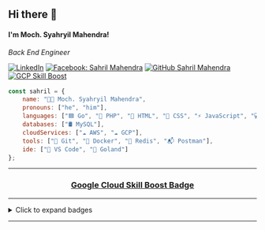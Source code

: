 <h2> Hi there 👋</h2>
<h4>I'm Moch. Syahryil Mahendra!</h4>
<!-- <img align='right' src="https://media.giphy.com/media/M9gbBd9nbDrOTu1Mqx/giphy.gif" width="230"> -->
<p><em>Back End Engineer</em></p>

[![LinkedIn](https://img.shields.io/badge/LinkedIn-SahrilMahendra-blue?style=flat&logo=linkedin&logoColor=white&link=https://www.linkedin.com/in/sahril-mahendra/)](https://www.linkedin.com/in/sahril-mahendra/)
[![Facebook: Sahril Mahendra](https://img.shields.io/badge/SahrilMahendra-blue?style=flat&logo=Facebook&logoColor=white&link=https://www.facebook.com/sahril.mahendra/)](https://www.facebook.com/sahril.mahendra/)
[![GitHub Sahril Mahendra](https://img.shields.io/github/followers/sahrilmahendra?label=SahrilMahendra&style=social)](https://github.com/sahrilmahendra)
[![GCP Skill Boost](https://img.shields.io/badge/GoogleCloud-SkillBoost-blue)](https://www.cloudskillsboost.google/public_profiles/55ec72c1-e7c2-426e-94d5-339733cc7e35)

```javascript
const sahril = {
    name: "👨‍💻 Moch. Syahryil Mahendra",
    pronouns: ["he", "him"],
    languages: ["🟦 Go", "🐘 PHP", "🧱 HTML", "🎨 CSS", "⚡ JavaScript", "💻 C++"],
    databases: ["🛢️ MySQL"],
    cloudServices: ["☁️ AWS", "☁️ GCP"],
    tools: ["🐙 Git", "🐳 Docker", "🧠 Redis", "📬 Postman"],
    ide: ["📝 VS Code", "🐹 Goland"]
};
```

<hr/>
    <a href="https://www.cloudskillsboost.google/public_profiles/55ec72c1-e7c2-426e-94d5-339733cc7e35">
        <h3 align="center">Google Cloud Skill Boost Badge</h3>
    </a>
<hr/>

<details>
  <summary>Click to expand badges</summary>
<div align="center">
    <a href="https://www.cloudskillsboost.google/public_profiles/55ec72c1-e7c2-426e-94d5-339733cc7e35/badges/17276912">
      <img src="assets/google%20cloud%20fundamental%20core%20infrastructure.png" alt="fundamental core infrastructure" width="150" style="border-radius: 10%;"/>
    </a>
    <a href="https://www.cloudskillsboost.google/public_profiles/55ec72c1-e7c2-426e-94d5-339733cc7e35/badges/17435168">
      <img src="assets/api%20design%20and%20fundamentals%20on%20apigee.png" alt="api design and fundamental on apigee" width="150" style="border-radius: 10%;"/>
    </a>
    <a href="https://www.cloudskillsboost.google/public_profiles/55ec72c1-e7c2-426e-94d5-339733cc7e35/badges/17628817">
      <img src="assets/future%20ready%20skills%20aug%202025.png" alt="skill boost arcade - future ready skills aug 2025" width="150" style="border-radius: 10%;"/>
    </a>
    <a href="https://www.cloudskillsboost.google/public_profiles/55ec72c1-e7c2-426e-94d5-339733cc7e35/badges/17724343">
      <img src="assets/arcade%20base%20camp%20aug%202025.png" alt="skill boost arcade - basecamp aug 2025" width="150" style="border-radius: 10%;"/>
    </a>
    <a href="https://www.cloudskillsboost.google/public_profiles/55ec72c1-e7c2-426e-94d5-339733cc7e35/badges/17772416">
      <img src="assets/arcade%20level%201%20aug%202025.png" alt="arcade level 1 - aug 2025" width="150" style="border-radius: 10%;"/>
    </a>
    <a href="https://www.cloudskillsboost.google/public_profiles/55ec72c1-e7c2-426e-94d5-339733cc7e35/badges/17823461">
      <img src="assets/arcade%20level%202%20aug%202025.png" alt="arcade level 2 - aug 2025" width="150" style="border-radius: 10%;"/>
    </a>
    <a href="https://www.cloudskillsboost.google/public_profiles/55ec72c1-e7c2-426e-94d5-339733cc7e35/badges/17836793">
      <img src="assets/arcade%20level%203%20aug%202025.png" alt="arcade level 3 - aug 2025" width="150" style="border-radius: 10%;"/>
    </a>
    <a href="https://www.cloudskillsboost.google/public_profiles/55ec72c1-e7c2-426e-94d5-339733cc7e35/badges/17852792">
      <img src="assets/trivia%20aug%202025%20week%201.png" alt="trivia aug 2025 week 1" width="150" style="border-radius: 10%;"/>
    </a>
    <a href="https://www.cloudskillsboost.google/public_profiles/55ec72c1-e7c2-426e-94d5-339733cc7e35/badges/17855796">
      <img src="assets/trivia%20aug%202025%20week%202.png" alt="trivia aug 2025 week 2" width="150" style="border-radius: 10%;"/>
    </a>
    <a href="https://www.cloudskillsboost.google/public_profiles/55ec72c1-e7c2-426e-94d5-339733cc7e35/badges/17874376">
      <img src="assets/trivia%20aug%202025%20week%203.png" alt="trivia aug 2025 week 3" width="150" style="border-radius: 10%;"/>
    </a>
    <a href="https://www.cloudskillsboost.google/public_profiles/55ec72c1-e7c2-426e-94d5-339733cc7e35/badges/17875002">
      <img src="assets/trivia%20aug%202025%20week%204.png" alt="trivia aug 2025 week 4" width="150" style="border-radius: 10%;"/>
    </a>
    <a href="https://www.cloudskillsboost.google/public_profiles/55ec72c1-e7c2-426e-94d5-339733cc7e35/badges/17892571">
      <img src="assets/arcade%20certification%20zone%20aug%202025.png" alt="arcade certification zone aug 2025" width="150" style="border-radius: 10%;"/>
    </a>
    <a href="https://www.cloudskillsboost.google/public_profiles/55ec72c1-e7c2-426e-94d5-339733cc7e35/badges/17952761">
      <img src="assets/arcade%20faster%20finance%20aug%202025.png" alt="arcade faster finance aug 2025" width="150" style="border-radius: 10%;"/>
    </a>
    <a href="https://www.cloudskillsboost.google/public_profiles/55ec72c1-e7c2-426e-94d5-339733cc7e35/badges/18004884">
      <img src="assets/prompt%20design%20in%20vertex%20ai.png" alt="prompt design in vertex ai" width="150" style="border-radius: 10%;"/>
    </a>
    <a href="https://www.cloudskillsboost.google/public_profiles/55ec72c1-e7c2-426e-94d5-339733cc7e35/badges/18005232">
      <img src="assets/get%20started%20with%20google%20workspace%20tools.png" alt="get started with google workspace tools" width="150" style="border-radius: 10%;"/>
    </a>
    <a href="https://www.cloudskillsboost.google/public_profiles/55ec72c1-e7c2-426e-94d5-339733cc7e35/badges/18031904">
      <img src="assets/get%20started%20with%20looker.png" alt="get started with looker" width="150" style="border-radius: 10%;"/>
    </a>
    <a href="https://www.cloudskillsboost.google/public_profiles/55ec72c1-e7c2-426e-94d5-339733cc7e35/badges/18053724">
      <img src="assets/use%20function%20formulas%20and%20chart%20in%20google%20sheets.png" alt="use function formulas and chart in google sheets" width="150" style="border-radius: 10%;"/>
    </a>
    <a href="https://www.cloudskillsboost.google/public_profiles/55ec72c1-e7c2-426e-94d5-339733cc7e35/badges/18057921">
      <img src="assets/app%20building%20with%20appsheet.png" alt="app building with appsheet" width="150" style="border-radius: 10%;"/>
    </a>
    <a href="https://www.cloudskillsboost.google/public_profiles/55ec72c1-e7c2-426e-94d5-339733cc7e35/badges/18068578">
      <img src="assets/prepare%20data%20for%20looker%20dashboards%20and%20reports.png" alt="prepare data for looker dashboards and reports" width="150" style="border-radius: 10%;"/>
    </a>
    <a href="https://www.cloudskillsboost.google/public_profiles/55ec72c1-e7c2-426e-94d5-339733cc7e35/badges/18103203">
      <img src="assets/manage%20data%20models%20in%20looker.png" alt="manage data models in looker" width="150" style="border-radius: 10%;"/>
    </a>
    <a href="https://www.cloudskillsboost.google/public_profiles/55ec72c1-e7c2-426e-94d5-339733cc7e35/badges/18103502">
      <img src="assets/build%20lookml%20objects%20in%20looker.png" alt="build lookml objects in looker" width="150" style="border-radius: 10%;"/>
    </a>
    <a href="https://www.cloudskillsboost.google/public_profiles/55ec72c1-e7c2-426e-94d5-339733cc7e35/badges/18107123">
      <img src="assets/analyze%20bigquery%20data%20in%20connected%20sheets.png" alt="analyze bigquery data in connected sheets" width="150" style="border-radius: 10%;"/>
    </a>
    <a href="https://www.cloudskillsboost.google/public_profiles/55ec72c1-e7c2-426e-94d5-339733cc7e35/badges/18108706">
      <img src="assets/build%20real%20world%20ai%20applications%20with%20gemini%20and%20imagen.png" alt="build real world ai applications with gemini and imagen" width="150" style="border-radius: 10%;"/>
    </a>
    <a href="https://www.cloudskillsboost.google/public_profiles/55ec72c1-e7c2-426e-94d5-339733cc7e35/badges/18149159">
      <img src="assets/Get%20Started%20with%20Pub%20Sub.png" alt="Get Started with Pub Sub" width="150" style="border-radius: 10%;"/>
    </a>
    <a href="https://www.cloudskillsboost.google/public_profiles/55ec72c1-e7c2-426e-94d5-339733cc7e35/badges/18162228">
      <img src="assets/Streaming%20Analytics%20into%20BigQuery.png" alt="Streaming Analytics into BigQuery" width="150" style="border-radius: 10%;"/>
    </a>
    <a href="https://www.cloudskillsboost.google/public_profiles/55ec72c1-e7c2-426e-94d5-339733cc7e35/badges/18177170">
      <img src="assets/Integrate%20BigQuery%20Data%20and%20Google%20Workspace%20using%20Apps%20Script.png" alt="Integrate BigQuery Data and Google Workspace using Apps Script" width="150" style="border-radius: 10%;"/>
    </a>
    <a href="https://www.cloudskillsboost.google/public_profiles/55ec72c1-e7c2-426e-94d5-339733cc7e35/badges/18199996">
      <img src="assets/Store,%20Process,%20and%20Manage%20Data%20on%20Google%20Cloud%20-%20Command%20Line.png" alt="Store, Process, and Manage Data on Google Cloud - Command Line" width="150" style="border-radius: 10%;"/>
    </a>
    <a href="https://www.cloudskillsboost.google/public_profiles/55ec72c1-e7c2-426e-94d5-339733cc7e35/badges/18200870">
      <img src="assets/Store,%20Process,%20and%20Manage%20Data%20on%20Google%20Cloud%20-%20Console.png" alt="Store, Process, and Manage Data on Google Cloud - Console" width="150" style="border-radius: 10%;"/>
    </a>
    <a href="https://www.cloudskillsboost.google/public_profiles/55ec72c1-e7c2-426e-94d5-339733cc7e35/badges/18247807">
      <img src="assets/Skills%20Scribble.png" alt="Skills Scribble" width="150" style="border-radius: 10%;"/>
    </a>
    <a href="https://www.cloudskillsboost.google/public_profiles/55ec72c1-e7c2-426e-94d5-339733cc7e35/badges/18248047">
      <img src="assets/Skills%20Boost%20Arcade%20Trivia%20September%202025%20Week%201.png" alt="Skills Boost Arcade Trivia September 2025 Week 1" width="150" style="border-radius: 10%;"/>
    </a>
    <a href="https://www.cloudskillsboost.google/public_profiles/55ec72c1-e7c2-426e-94d5-339733cc7e35/badges/18249169">
      <img src="assets/Skills%20Boost%20Arcade%20Trivia%20September%202025%20Week%202.png" alt="Skills Boost Arcade Trivia September 2025 Week 2" width="150" style="border-radius: 10%;"/>
    </a>
    <a href="https://www.cloudskillsboost.google/public_profiles/55ec72c1-e7c2-426e-94d5-339733cc7e35/badges/18261423">
      <img src="assets/Skills%20Boost%20Arcade%20Trivia%20September%202025%20Week%203.png" alt="Skills Boost Arcade Trivia September 2025 Week 3" width="150" style="border-radius: 10%;"/>
    </a>
    <a href="https://www.cloudskillsboost.google/public_profiles/55ec72c1-e7c2-426e-94d5-339733cc7e35/badges/18267931">
      <img src="assets/Skills%20Boost%20Arcade%20Trivia%20September%202025%20Week%204.png" alt="Skills Boost Arcade Trivia September 2025 Week 4" width="150" style="border-radius: 10%;"/>
    </a>
    <a href="https://www.cloudskillsboost.google/public_profiles/55ec72c1-e7c2-426e-94d5-339733cc7e35/badges/18278181">
      <img src="assets/Skills%20Boost%20Arcade%20Base%20Camp%20September%202025.png" alt="Skills Boost Arcade Base Camp September 2025" width="150" style="border-radius: 10%;"/>
    </a>
    <a href="https://www.cloudskillsboost.google/public_profiles/55ec72c1-e7c2-426e-94d5-339733cc7e35/badges/18302018">
      <img src="assets/Level%201%20-%20Cloud%20Infrastructure%20and%20Data%20Foundation.png" alt="Level 1 - Cloud Infrastructure and Data Foundation" width="150" style="border-radius: 10%;"/>
    </a>
    <a href="https://www.cloudskillsboost.google/public_profiles/55ec72c1-e7c2-426e-94d5-339733cc7e35/badges/18346782">
      <img src="assets/Level%202%20-%20AI%20and%20Data%20Innovation%20on%20Google%20Cloud.png" alt="Level 2 - AI and Data Innovation on Google Cloud" width="150" style="border-radius: 10%;"/>
    </a>
    <a href="https://www.cloudskillsboost.google/public_profiles/55ec72c1-e7c2-426e-94d5-339733cc7e35/badges/18347504">
      <img src="assets/Level%203%20-%20Developer%20Essentials.png" alt="Level 3 - Developer Essentials" width="150" style="border-radius: 10%;"/>
    </a>
    <a href="https://www.cloudskillsboost.google/public_profiles/55ec72c1-e7c2-426e-94d5-339733cc7e35/badges/18426172">
      <img src="assets/API%20Security%20on%20Google%20Cloud's%20Apigee%20API%20Platform.png" alt="API Security on Google Cloud's Apigee API Platform" width="150" style="border-radius: 10%;"/>
    </a>
    <a href="https://www.cloudskillsboost.google/public_profiles/55ec72c1-e7c2-426e-94d5-339733cc7e35/badges/18666618">
      <img src="assets/Skills%20Boost%20Arcade%20Certification%20Zone%20September%202025.png" alt="Skills Boost Arcade Certification Zone September 2025" width="150" style="border-radius: 10%;"/>
    </a>
    <a href="https://www.cloudskillsboost.google/public_profiles/55ec72c1-e7c2-426e-94d5-339733cc7e35/badges/18732390">
      <img src="assets/Work%20Meets%20Play-%20Scaling%20Success.png" alt="Work Meets Play- Scaling Success" width="150" style="border-radius: 10%;"/>
    </a>
    <a href="https://www.skills.google/public_profiles/55ec72c1-e7c2-426e-94d5-339733cc7e35/badges/19039037">
      <img src="assets/Lights%20&%20Logic.png" alt="Lights & Logic" width="150" style="border-radius: 10%;"/>
    </a>
    <a href="https://www.skills.google/public_profiles/55ec72c1-e7c2-426e-94d5-339733cc7e35/badges/19199970">
      <img src="assets/Diwali%20Dialogues.png" alt="Diwali Dialogues" width="150" style="border-radius: 10%;"/>
    </a>
    <a href="https://www.skills.google/public_profiles/55ec72c1-e7c2-426e-94d5-339733cc7e35/badges/19236791">
      <img src="assets/Skills%20Boost%20Arcade%20Base%20Camp%20October%202025.png" alt="Skills Boost Arcade Base Camp October 2025" width="150" style="border-radius: 10%;"/>
    </a>
    <a href="https://www.skills.google/public_profiles/55ec72c1-e7c2-426e-94d5-339733cc7e35/badges/19344787">
      <img src="assets/Level%201%20-%20Scalable%20Systems.png" alt="Level 1: Scalable Systems" width="150" style="border-radius: 10%;"/>
    </a>
    <a href="https://www.skills.google/public_profiles/55ec72c1-e7c2-426e-94d5-339733cc7e35/badges/19378215">
      <img src="assets/Level%202%20-%20Cloud%20Operations%20and%20Application%20Management.png" alt="Level 2: Cloud Operations and Application Management" width="150" style="border-radius: 10%;"/>
    </a>
    <a href="https://www.skills.google/public_profiles/55ec72c1-e7c2-426e-94d5-339733cc7e35/badges/19429351">
      <img src="assets/Level%203%20-%20Generative%20AI.png" alt="Level 3: Generative AI" width="150" style="border-radius: 10%;"/>
    </a>
    <a href="https://www.skills.google/public_profiles/55ec72c1-e7c2-426e-94d5-339733cc7e35/badges/19513444">
      <img src="assets/Google%20Skills%20Arcade%20Certification%20Zone%20October%202025.png" alt="Google Skills Arcade Certification Zone October 2025" width="150" style="border-radius: 10%;"/>
    </a>
    <a href="https://www.skills.google/public_profiles/55ec72c1-e7c2-426e-94d5-339733cc7e35/badges/19569072">
      <img src="assets/Work%20Meets%20Play%20-%20AI%20Assured.png" alt="Work Meets Play: AI Assured" width="150" style="border-radius: 10%;"/>
    </a>
    <a href="https://www.skills.google/public_profiles/55ec72c1-e7c2-426e-94d5-339733cc7e35/badges/19651927">
      <img src="assets/Skills%20Boost%20Arcade%20Trivia%20October%202025%20Week%201.png" alt="Skills Boost Arcade Trivia October 2025 Week 1" width="150" style="border-radius: 10%;"/>
    </a>
    <a href="https://www.skills.google/public_profiles/55ec72c1-e7c2-426e-94d5-339733cc7e35/badges/19660561">
      <img src="assets/Skills%20Boost%20Arcade%20Trivia%20October%202025%20Week%202.png" alt="Skills Boost Arcade Trivia October 2025 Week 2" width="150" style="border-radius: 10%;"/>
    </a>
    <a href="https://www.skills.google/public_profiles/55ec72c1-e7c2-426e-94d5-339733cc7e35/badges/19700694">
      <img src="assets/Skills%20Boost%20Arcade%20Trivia%20October%202025%20Week%203.png" alt="Skills Boost Arcade Trivia October 2025 Week 3" width="150" style="border-radius: 10%;"/>
    </a>
    <a href="https://www.skills.google/public_profiles/55ec72c1-e7c2-426e-94d5-339733cc7e35/badges/19700999">
      <img src="assets/Skills%20Boost%20Arcade%20Trivia%20October%202025%20Week%204.png" alt="Skills Boost Arcade Trivia October 2025 Week 4" width="150" style="border-radius: 10%;"/>
    </a>
</div>
</details> 
<hr/>

